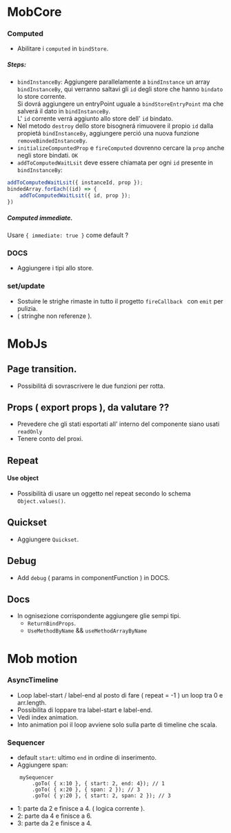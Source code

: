 # MobCore

### Computed
- Abilitare i `computed` in `bindStore`.

##### Steps:
- `bindInstanceBy`: Aggiungere parallelamente a `bindInstance` un  array `bindInstanceBy`, qui verranno saltavi gli `id` degli store che hanno `bindato` lo store corrente.<br/> Si dovrá aggiungere un entryPoint uguale a `bindStoreEntryPoint` ma che salverá il dato in `bindInstanceBy`.<br/>L' `id` corrente verrá aggiunto allo store dell' `id` bindato.
- Nel metodo `destroy` dello store bisognerá rimuovere il propio `id` dalla propietá `bindInstanceBy`, aggiungere perció una nuova funzione `removeBindedInstanceBy`.
- `initializeCompuntedProp` e `fireComputed` dovrenno cercare la `prop` anche negli store bindati. `OK`
- `addToComputedWaitLsit` deve essere chiamata per ogni `id` presente in `bindInstanceBy`:

```js
addToComputedWaitLsit({ instanceId, prop });
bindedArray.forEach((id) => {
    addToComputedWaitLsit({ id, prop });
})
```



##### Computed immediate.
Usare `{ immediate: true }` come default ?

### DOCS
- Aggiungere i tipi allo store.

### set/update
- Sostuire le strighe rimaste in tutto il progetto `fireCallback ` con `emit` per pulizia.
- ( stringhe non referenze ).

# MobJs

## Page transition.
- Possibilitá di sovrascrivere le due funzioni per rotta.

## Props ( export props ), da valutare ??
- Prevedere che gli stati esportati all' interno del componente siano usati `readOnly`
- Tenere conto del proxi.


## Repeat
#### Use object
- Possibilità di usare un oggetto nel repeat secondo lo schema `Object.values()`.

## Quickset
- Aggiungere `Quickset`.

## Debug
- Add `debug` ( params in componentFunction ) in DOCS.

## Docs
- In ognisezione corrispondente aggiungere glie sempi tipi.
    - `ReturnBindProps`.
    - `UseMethodByName` && `useMethodArrayByName`


# Mob motion

### AsyncTimeline
- Loop label-start / label-end al posto di fare ( repeat = -1 ) un loop tra 0 e arr.length.
- Possibilita di loppare tra label-start e label-end.
- Vedi index animation.
- Into animation poi il loop avviene solo sulla parte di timeline che scala.

### Sequencer
- default `start`: ultimo `end` in ordine di inserimento.
- Aggiungere span:<br/>

```
    mySequencer
        .goTo( { x:10 }, { start: 2, end: 4}); // 1
        .goTo( { x:20 }, { span: 2 }); // 3
        .goTo( { y:20 }, { start: 2, span: 2 }); // 3
```
- 1: parte da 2 e finisce a 4. ( logica corrente ).
- 2: parte da 4 e finisce a 6.
- 3: parte da 2 e finisce a 4.
